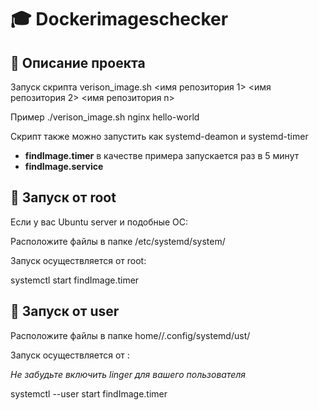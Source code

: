# 🎓 Dockerimageschecker


## 📌 Описание проекта

Запуск скрипта verison_image.sh <имя репозитория 1> <имя репозитория 2> <имя репозитория n>

Пример ./verison_image.sh nginx hello-world

Скрипт также можно запустить как systemd-deamon и systemd-timer

- **findImage.timer** в качестве примера запускается раз в 5 минут
- **findImage.service**

## 🚀 Запуск от root
Если у вас Ubuntu server и подобные ОС:

Расположите файлы в папке /etc/systemd/system/

Запуск осуществляется от root:

systemctl start findImage.timer


## 🚀 Запуск от user

Расположите файлы в папке home/<user>/.config/systemd/ust/

Запуск осуществляется от <usr>:

*Не забудьте включить linger для вашего пользователя*

systemctl --user start findImage.timer
